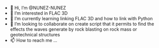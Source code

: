 - 👋 Hi, I’m @NUNEZ-NUNEZ
- 👀 I’m interested in FLAC 3D 
- 🌱 I’m currently learning linking FLAC 3D and how to link with Python 
- 💞️ I’m looking to collaborate on create script that it permits to find the effects the waves generate by rock blasting on rock mass or geotechnical structures
- 📫 How to reach me ...

<!---
NUNEZ-NUNEZ/NUNEZ-NUNEZ is a ✨ special ✨ repository because its `README.md` (this file) appears on your GitHub profile.
You can click the Preview link to take a look at your changes.
--->
